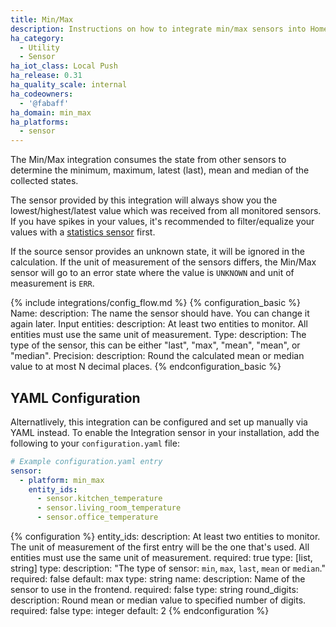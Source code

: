 ```yaml
---
title: Min/Max
description: Instructions on how to integrate min/max sensors into Home Assistant.
ha_category:
  - Utility
  - Sensor
ha_iot_class: Local Push
ha_release: 0.31
ha_quality_scale: internal
ha_codeowners:
  - '@fabaff'
ha_domain: min_max
ha_platforms:
  - sensor
---
```


The Min/Max integration consumes the state from other sensors to determine the minimum, maximum, latest (last), mean and median of the collected states.

The sensor provided by this integration will always show you the lowest/highest/latest value which was received from all monitored sensors. If you have spikes in your values, it's recommended to filter/equalize your values with a [statistics sensor](/integrations/statistics) first.

If the source sensor provides an unknown state, it will be ignored in the calculation. If the unit of measurement of the sensors differs, the Min/Max sensor will go to an error state where the value is `UNKNOWN` and unit of measurement is `ERR`.

{% include integrations/config_flow.md %}
{% configuration_basic %}
Name:
  description: The name the sensor should have. You can change it again later.
Input entities:
  description: At least two entities to monitor. All entities must use the same unit of measurement.
Type:
  description: The type of the sensor, this can be either "last", "max", "mean", "mean", or "median".
Precision:
  description: Round the calculated mean or median value to at most N decimal places.
{% endconfiguration_basic %}

## YAML Configuration

Alternatlively, this integration can be configured and set up manually via YAML
instead. To enable the Integration sensor in your installation, add the
following to your `configuration.yaml` file:

```yaml
# Example configuration.yaml entry
sensor:
  - platform: min_max
    entity_ids:
      - sensor.kitchen_temperature
      - sensor.living_room_temperature
      - sensor.office_temperature
```

{% configuration %}
entity_ids:
  description: At least two entities to monitor. The unit of measurement of the first entry will be the one that's used. All entities must use the same unit of measurement.
  required: true
  type: [list, string]
type:
  description: "The type of sensor: `min`, `max`, `last`, `mean` or `median`."
  required: false
  default: max
  type: string
name:
  description: Name of the sensor to use in the frontend.
  required: false
  type: string
round_digits:
  description: Round mean or median value to specified number of digits.
  required: false
  type: integer
  default: 2
{% endconfiguration %}

